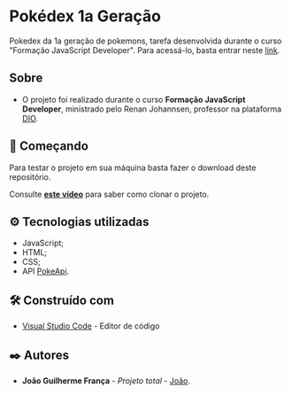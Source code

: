# Pokédex 1a Geração

Pokedex da 1a geração de pokemons, tarefa desenvolvida durante o curso "Formação JavaScript Developer".
Para acessá-lo, basta entrar neste [link](https://joaogfranca.github.io/pokedex-com-javascript/).

## Sobre

* O projeto foi realizado durante o curso **Formação JavaScript Developer**, ministrado pelo Renan Johannsen, professor na plataforma [DIO](https://web.dio.me/track/formacao-javascript-developer).
  
## 🚀 Começando

Para testar o projeto em sua máquina basta fazer o download deste repositório.

Consulte **[este vídeo](https://www.youtube.com/watch?v=OlArEishhQg&ab_channel=CursoemV%C3%ADdeo)** para saber como clonar o projeto.

## ⚙️ Tecnologias utilizadas

* JavaScript;
* HTML;
* CSS;
* API [PokeApi](https://pokeapi.co/).

## 🛠️ Construído com

* [Visual Studio Code](https://code.visualstudio.com/) - Editor de código

## ✒️ Autores

* **João Guilherme França** - *Projeto total* - [João](https://github.com/joaogfranca).

